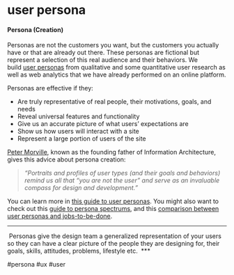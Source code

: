 # user persona

#### Persona (Creation)

Personas are not the customers you want, but the customers you actually have or that are already out there. These personas are fictional but represent a selection of this real audience and their behaviors. We build [user personas](https://careerfoundry.com/en/blog/ux-design/what-is-a-persona/) from qualitative and some quantitative user research as well as web analytics that we have already performed on an online platform.

Personas are effective if they:

-   Are truly representative of real people, their motivations, goals, and needs
-   Reveal universal features and functionality
-   Give us an accurate picture of what users’ expectations are
-   Show us how users will interact with a site
-   Represent a large portion of users of the site

[Peter Morville](http://semanticstudios.com/), known as the founding father of Information Architecture, gives this advice about persona creation:

> _“Portraits and profiles of user types (and their goals and behaviors) remind us all that “you are not the user” and serve as an invaluable compass for design and development.”_

You can learn more in [this guide to user personas](https://careerfoundry.com/en/blog/ux-design/how-to-define-a-user-persona/). You might also want to check out this [guide to persona spectrums](https://careerfoundry.com/en/blog/ux-design/persona-spectrums/), and this [comparison between user personas and jobs-to-be-done](https://careerfoundry.com/en/blog/ux-design/personas-vs-jtbd/).

***
 Personas give the design team a generalized representation of your users so they can have a clear picture of the people they are designing for, their goals, skills, attitudes, problems, lifestyle etc.
 ***
 

#persona #ux #user 